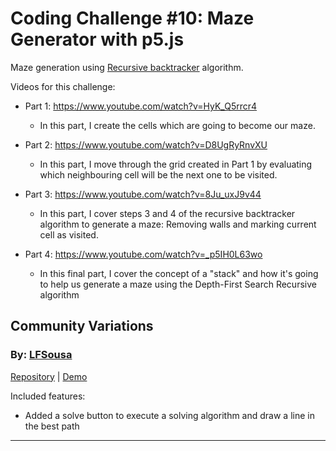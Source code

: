 # Coding Challenge #10: Maze Generator with p5.js

Maze generation using [Recursive backtracker](https://en.wikipedia.org/wiki/Maze_generation_algorithm#Recursive_backtracker) algorithm.

Videos for this challenge:
* Part 1: https://www.youtube.com/watch?v=HyK_Q5rrcr4
  * In this part, I create the cells which are going to become our maze.
  
* Part 2: https://www.youtube.com/watch?v=D8UgRyRnvXU
  * In this part, I move through the grid created in Part 1 by evaluating which neighbouring cell will be the next one to be visited.
  
* Part 3: https://www.youtube.com/watch?v=8Ju_uxJ9v44
  * In this part, I cover steps 3 and 4 of the recursive backtracker algorithm to generate a maze: Removing walls and marking current cell as visited.
  
* Part 4: https://www.youtube.com/watch?v=_p5IH0L63wo
  * In this final part, I cover the concept of a "stack" and how it's going to help us generate a maze using the Depth-First Search Recursive algorithm

## Community Variations

### By: [LFSousa](https://github.com/LFSousa)
[Repository](https://github.com/LFSousa/p5-samples/tree/master/MazeGen) | [Demo](http://p5-samples.filipe.xyz/MazeGen/)

Included features:
- Added a solve button to execute a solving algorithm and draw a line in the best path
***
